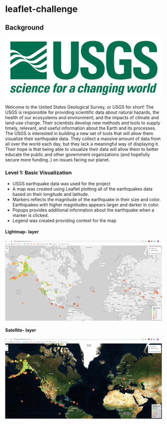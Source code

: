 # leaflet-challenge

## Background

![1-Logo](Images/1-Logo.png)

Welcome to the United States Geological Survey, or USGS for short! The USGS is responsible for providing scientific data about natural hazards, the health of our ecosystems and environment; and the impacts of climate and land-use change. Their scientists develop new methods and tools to supply timely, relevant, and useful information about the Earth and its processes. 
The USGS is interested in building a new set of tools that will allow them visualize their earthquake data. They collect a massive amount of data from all over the world each day, but they lack a meaningful way of displaying it. Their hope is that being able to visualize their data will allow them to better educate the public and other government organizations (and hopefully secure more funding..) on issues facing our planet.

### Level 1: Basic Visualization

* USGS earthquake data was used for the project
* A map was created using Leaflet plotting all of the earthquakes data based on their longitude and latitude.
* Markers reflects the magnitude of the earthquake in their size and color. 
  Earthquakes with higher magnitudes appears larger and darker in color.
* Popups provides additional information about the earthquake when a marker is clicked.
* Legend was created providing context for the map

#### Lightmap- layer 
![2-lightmap](Images/lightmap.PNG)


#### Satellite- layer 
![3-satellitemap](Images/satellitemap.PNG)

